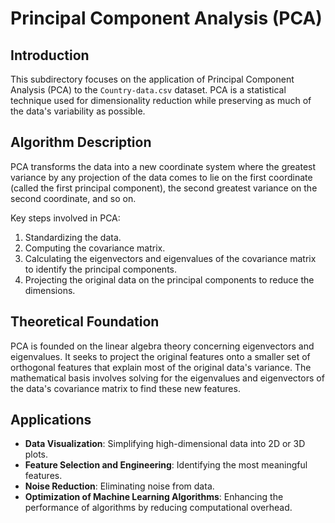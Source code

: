 # Principal Component Analysis (PCA)

## Introduction

This subdirectory focuses on the application of Principal Component Analysis (PCA) to the `Country-data.csv` dataset. PCA is a statistical technique used for dimensionality reduction while preserving as much of the data's variability as possible.

## Algorithm Description

PCA transforms the data into a new coordinate system where the greatest variance by any projection of the data comes to lie on the first coordinate (called the first principal component), the second greatest variance on the second coordinate, and so on.

Key steps involved in PCA:

1. Standardizing the data.
2. Computing the covariance matrix.
3. Calculating the eigenvectors and eigenvalues of the covariance matrix to identify the principal components.
4. Projecting the original data on the principal components to reduce the dimensions.

## Theoretical Foundation

PCA is founded on the linear algebra theory concerning eigenvectors and eigenvalues. It seeks to project the original features onto a smaller set of orthogonal features that explain most of the original data's variance. The mathematical basis involves solving for the eigenvalues and eigenvectors of the data's covariance matrix to find these new features.

## Applications

- **Data Visualization**: Simplifying high-dimensional data into 2D or 3D plots.
- **Feature Selection and Engineering**: Identifying the most meaningful features.
- **Noise Reduction**: Eliminating noise from data.
- **Optimization of Machine Learning Algorithms**: Enhancing the performance of algorithms by reducing computational overhead.
